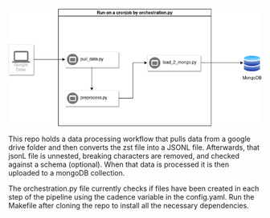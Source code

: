 ![Screenshot](nwo.png)



This repo holds a data processing workflow that pulls data from a google drive folder and then converts the zst file into a JSONL file. Afterwards, that jsonL file is unnested, breaking characters are removed, and checked against a schema (optional). When that data is processed it is then uploaded to a mongoDB collection.

The orchestration.py file currently checks if files have been created in each step of the pipeline using the cadence variable in the config.yaml. 
Run the Makefile after cloning the repo to install all the necessary dependencies.

